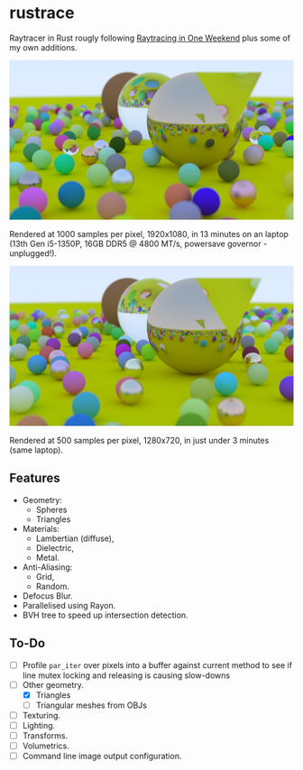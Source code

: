 # rustrace
Raytracer in Rust rougly following [Raytracing in One Weekend](https://raytracing.github.io/) plus some of my own additions.

![](final.png)

Rendered at 1000 samples per pixel, 1920x1080, in 13 minutes on an laptop (13th Gen i5-1350P, 16GB DDR5 @ 4800 MT/s, powersave governor - unplugged!).

![](final_small.png)

Rendered at 500 samples per pixel, 1280x720, in just under 3 minutes (same laptop).

## Features
- Geometry:
    - Spheres
    - Triangles
- Materials:
    - Lambertian (diffuse),
    - Dielectric,
    - Metal.
- Anti-Aliasing:
    - Grid,
    - Random.
- Defocus Blur. 
- Parallelised using Rayon.
- BVH tree to speed up intersection detection.

## To-Do
- [ ] Profile `par_iter` over pixels into a buffer against current method to see if line mutex locking and releasing is causing slow-downs
- [ ] Other geometry.
    - [x] Triangles
    - [ ] Triangular meshes from OBJs
- [ ] Texturing.
- [ ] Lighting.
- [ ] Transforms.
- [ ] Volumetrics.
- [ ] Command line image output configuration.
